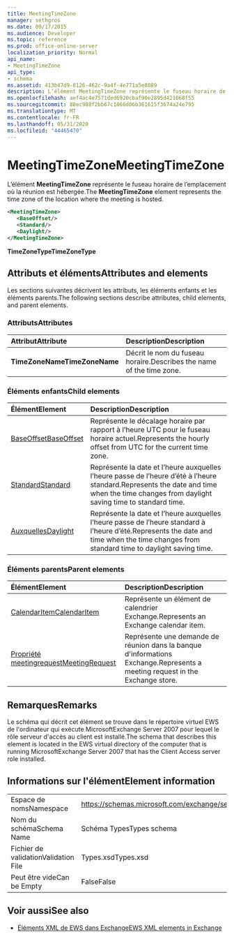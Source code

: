 ```yaml
---
title: MeetingTimeZone
manager: sethgros
ms.date: 09/17/2015
ms.audience: Developer
ms.topic: reference
ms.prod: office-online-server
localization_priority: Normal
api_name:
- MeetingTimeZone
api_type:
- schema
ms.assetid: 413b47d9-8126-462c-9a4f-4e771a5e8889
description: L’élément MeetingTimeZone représente le fuseau horaire de l’emplacement où la réunion est hébergée.
ms.openlocfilehash: aef4ac4e7571ded6920cbaf90e2895d421068f55
ms.sourcegitcommit: 88ec988f2bb67c1866d06b361615f3674a24e795
ms.translationtype: MT
ms.contentlocale: fr-FR
ms.lasthandoff: 05/31/2020
ms.locfileid: "44465470"
---
```

# <a name="meetingtimezone"></a><span data-ttu-id="a7fdc-103">MeetingTimeZone</span><span class="sxs-lookup"><span data-stu-id="a7fdc-103">MeetingTimeZone</span></span>

<span data-ttu-id="a7fdc-104">L’élément **MeetingTimeZone** représente le fuseau horaire de l’emplacement où la réunion est hébergée.</span><span class="sxs-lookup"><span data-stu-id="a7fdc-104">The **MeetingTimeZone** element represents the time zone of the location where the meeting is hosted.</span></span> 
  
```xml
<MeetingTimeZone>
   <BaseOffset/>
   <Standard/>
   <Daylight/>
</MeetingTimeZone>
```

 <span data-ttu-id="a7fdc-105">**TimeZoneType**</span><span class="sxs-lookup"><span data-stu-id="a7fdc-105">**TimeZoneType**</span></span>
## <a name="attributes-and-elements"></a><span data-ttu-id="a7fdc-106">Attributs et éléments</span><span class="sxs-lookup"><span data-stu-id="a7fdc-106">Attributes and elements</span></span>

<span data-ttu-id="a7fdc-107">Les sections suivantes décrivent les attributs, les éléments enfants et les éléments parents.</span><span class="sxs-lookup"><span data-stu-id="a7fdc-107">The following sections describe attributes, child elements, and parent elements.</span></span>
  
### <a name="attributes"></a><span data-ttu-id="a7fdc-108">Attributs</span><span class="sxs-lookup"><span data-stu-id="a7fdc-108">Attributes</span></span>

|<span data-ttu-id="a7fdc-109">**Attribut**</span><span class="sxs-lookup"><span data-stu-id="a7fdc-109">**Attribute**</span></span>|<span data-ttu-id="a7fdc-110">**Description**</span><span class="sxs-lookup"><span data-stu-id="a7fdc-110">**Description**</span></span>|
|:-----|:-----|
|<span data-ttu-id="a7fdc-111">**TimeZoneName**</span><span class="sxs-lookup"><span data-stu-id="a7fdc-111">**TimeZoneName**</span></span> <br/> |<span data-ttu-id="a7fdc-112">Décrit le nom du fuseau horaire.</span><span class="sxs-lookup"><span data-stu-id="a7fdc-112">Describes the name of the time zone.</span></span>  <br/> |
   
### <a name="child-elements"></a><span data-ttu-id="a7fdc-113">Éléments enfants</span><span class="sxs-lookup"><span data-stu-id="a7fdc-113">Child elements</span></span>

|<span data-ttu-id="a7fdc-114">**Élément**</span><span class="sxs-lookup"><span data-stu-id="a7fdc-114">**Element**</span></span>|<span data-ttu-id="a7fdc-115">**Description**</span><span class="sxs-lookup"><span data-stu-id="a7fdc-115">**Description**</span></span>|
|:-----|:-----|
|[<span data-ttu-id="a7fdc-116">BaseOffset</span><span class="sxs-lookup"><span data-stu-id="a7fdc-116">BaseOffset</span></span>](baseoffset.md) <br/> |<span data-ttu-id="a7fdc-117">Représente le décalage horaire par rapport à l’heure UTC pour le fuseau horaire actuel.</span><span class="sxs-lookup"><span data-stu-id="a7fdc-117">Represents the hourly offset from UTC for the current time zone.</span></span>  <br/> |
|[<span data-ttu-id="a7fdc-118">Standard</span><span class="sxs-lookup"><span data-stu-id="a7fdc-118">Standard</span></span>](standard.md) <br/> |<span data-ttu-id="a7fdc-119">Représente la date et l’heure auxquelles l’heure passe de l’heure d’été à l’heure standard.</span><span class="sxs-lookup"><span data-stu-id="a7fdc-119">Represents the date and time when the time changes from daylight saving time to standard time.</span></span>  <br/> |
|[<span data-ttu-id="a7fdc-120">Auxquelles</span><span class="sxs-lookup"><span data-stu-id="a7fdc-120">Daylight</span></span>](daylight.md) <br/> |<span data-ttu-id="a7fdc-121">Représente la date et l’heure auxquelles l’heure passe de l’heure standard à l’heure d’été.</span><span class="sxs-lookup"><span data-stu-id="a7fdc-121">Represents the date and time when the time changes from standard time to daylight saving time.</span></span>  <br/> |
   
### <a name="parent-elements"></a><span data-ttu-id="a7fdc-122">Éléments parents</span><span class="sxs-lookup"><span data-stu-id="a7fdc-122">Parent elements</span></span>

|<span data-ttu-id="a7fdc-123">**Élément**</span><span class="sxs-lookup"><span data-stu-id="a7fdc-123">**Element**</span></span>|<span data-ttu-id="a7fdc-124">**Description**</span><span class="sxs-lookup"><span data-stu-id="a7fdc-124">**Description**</span></span>|
|:-----|:-----|
|[<span data-ttu-id="a7fdc-125">CalendarItem</span><span class="sxs-lookup"><span data-stu-id="a7fdc-125">CalendarItem</span></span>](calendaritem.md) <br/> |<span data-ttu-id="a7fdc-126">Représente un élément de calendrier Exchange.</span><span class="sxs-lookup"><span data-stu-id="a7fdc-126">Represents an Exchange calendar item.</span></span>  <br/> |
|[<span data-ttu-id="a7fdc-127">Propriété meetingrequest</span><span class="sxs-lookup"><span data-stu-id="a7fdc-127">MeetingRequest</span></span>](meetingrequest.md) <br/> |<span data-ttu-id="a7fdc-128">Représente une demande de réunion dans la banque d'informations Exchange.</span><span class="sxs-lookup"><span data-stu-id="a7fdc-128">Represents a meeting request in the Exchange store.</span></span>  <br/> |
   
## <a name="remarks"></a><span data-ttu-id="a7fdc-129">Remarques</span><span class="sxs-lookup"><span data-stu-id="a7fdc-129">Remarks</span></span>

<span data-ttu-id="a7fdc-130">Le schéma qui décrit cet élément se trouve dans le répertoire virtuel EWS de l'ordinateur qui exécute MicrosoftExchange Server 2007 pour lequel le rôle serveur d'accès au client est installé.</span><span class="sxs-lookup"><span data-stu-id="a7fdc-130">The schema that describes this element is located in the EWS virtual directory of the computer that is running MicrosoftExchange Server 2007 that has the Client Access server role installed.</span></span>
  
## <a name="element-information"></a><span data-ttu-id="a7fdc-131">Informations sur l'élément</span><span class="sxs-lookup"><span data-stu-id="a7fdc-131">Element information</span></span>

|||
|:-----|:-----|
|<span data-ttu-id="a7fdc-132">Espace de noms</span><span class="sxs-lookup"><span data-stu-id="a7fdc-132">Namespace</span></span>  <br/> |https://schemas.microsoft.com/exchange/services/2006/types  <br/> |
|<span data-ttu-id="a7fdc-133">Nom du schéma</span><span class="sxs-lookup"><span data-stu-id="a7fdc-133">Schema Name</span></span>  <br/> |<span data-ttu-id="a7fdc-134">Schéma Types</span><span class="sxs-lookup"><span data-stu-id="a7fdc-134">Types schema</span></span>  <br/> |
|<span data-ttu-id="a7fdc-135">Fichier de validation</span><span class="sxs-lookup"><span data-stu-id="a7fdc-135">Validation File</span></span>  <br/> |<span data-ttu-id="a7fdc-136">Types.xsd</span><span class="sxs-lookup"><span data-stu-id="a7fdc-136">Types.xsd</span></span>  <br/> |
|<span data-ttu-id="a7fdc-137">Peut être vide</span><span class="sxs-lookup"><span data-stu-id="a7fdc-137">Can be Empty</span></span>  <br/> |<span data-ttu-id="a7fdc-138">False</span><span class="sxs-lookup"><span data-stu-id="a7fdc-138">False</span></span>  <br/> |
   
## <a name="see-also"></a><span data-ttu-id="a7fdc-139">Voir aussi</span><span class="sxs-lookup"><span data-stu-id="a7fdc-139">See also</span></span>



- [<span data-ttu-id="a7fdc-140">Éléments XML de EWS dans Exchange</span><span class="sxs-lookup"><span data-stu-id="a7fdc-140">EWS XML elements in Exchange</span></span>](ews-xml-elements-in-exchange.md)

